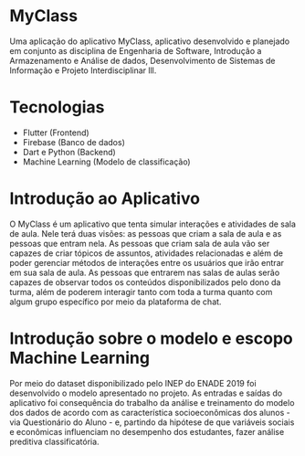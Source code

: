 # MyClass

Uma aplicação do aplicativo MyClass, aplicativo desenvolvido e planejado em conjunto as disciplina de Engenharia de Software, Introdução a Armazenamento e Análise de dados, Desenvolvimento de Sistemas de Informação e Projeto Interdisciplinar lll.

# Tecnologias 

  - Flutter (Frontend)
  - Firebase (Banco de dados)
  - Dart e Python (Backend)
  - Machine Learning (Modelo de classificação)
 
# Introdução ao Aplicativo

  O MyClass é um aplicativo que tenta simular interações e atividades de sala de aula. Nele terá duas visões: as pessoas que criam a sala de aula e as pessoas que entram nela. As pessoas que criam sala de aula vão ser capazes de criar tópicos de assuntos, atividades relacionadas e além de poder gerenciar métodos de interações entre os usuários que irão entrar em sua sala de aula. As pessoas que entrarem nas salas de aulas serão capazes de observar todos os conteúdos disponibilizados pelo dono da turma, além de poderem interagir tanto com toda a turma quanto com algum grupo específico por meio da plataforma de chat.
  
 # Introdução sobre o modelo e escopo Machine Learning
  Por meio do dataset disponibilizado pelo INEP do ENADE 2019 foi desenvolvido o modelo apresentado no projeto. As entradas e saídas do aplicativo foi consequência do trabalho da análise e treinamento do modelo dos dados de acordo com as característica socioeconômicas dos alunos - via Questionário do Aluno - e, partindo da hipótese de que variáveis sociais e econômicas influenciam no desempenho dos estudantes, fazer análise preditiva classificatória.
  
 
